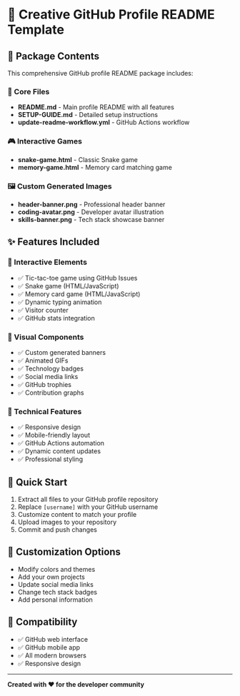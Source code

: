 # 🎨 Creative GitHub Profile README Template

## 📁 Package Contents

This comprehensive GitHub profile README package includes:

### 📄 Core Files
- **README.md** - Main profile README with all features
- **SETUP-GUIDE.md** - Detailed setup instructions
- **update-readme-workflow.yml** - GitHub Actions workflow

### 🎮 Interactive Games
- **snake-game.html** - Classic Snake game
- **memory-game.html** - Memory card matching game

### 🖼️ Custom Generated Images
- **header-banner.png** - Professional header banner
- **coding-avatar.png** - Developer avatar illustration  
- **skills-banner.png** - Tech stack showcase banner

## ✨ Features Included

### 🎯 Interactive Elements
- ✅ Tic-tac-toe game using GitHub Issues
- ✅ Snake game (HTML/JavaScript)
- ✅ Memory card game (HTML/JavaScript)
- ✅ Dynamic typing animation
- ✅ Visitor counter
- ✅ GitHub stats integration

### 🎨 Visual Components
- ✅ Custom generated banners
- ✅ Animated GIFs
- ✅ Technology badges
- ✅ Social media links
- ✅ GitHub trophies
- ✅ Contribution graphs

### 🔧 Technical Features
- ✅ Responsive design
- ✅ Mobile-friendly layout
- ✅ GitHub Actions automation
- ✅ Dynamic content updates
- ✅ Professional styling

## 🚀 Quick Start

1. Extract all files to your GitHub profile repository
2. Replace `[username]` with your GitHub username
3. Customize content to match your profile
4. Upload images to your repository
5. Commit and push changes

## 🎨 Customization Options

- Modify colors and themes
- Add your own projects
- Update social media links
- Change tech stack badges
- Add personal information

## 📱 Compatibility

- ✅ GitHub web interface
- ✅ GitHub mobile app
- ✅ All modern browsers
- ✅ Responsive design

---

**Created with ❤️ for the developer community**

